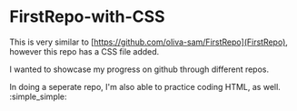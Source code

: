 # FirstRepo-with-CSS

This is very similar to [https://github.com/oliva-sam/FirstRepo](FirstRepo), however this repo has a CSS file added. 

I wanted to showcase my progress on github through different repos.

In doing a seperate repo, I'm also able to practice coding HTML, as well. 
:simple_simple:
